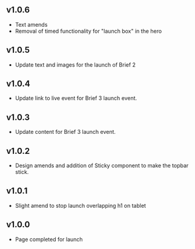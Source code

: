 ## v1.0.6

- Text amends
- Removal of timed functionality for "launch box" in the hero

## v1.0.5

- Update text and images for the launch of Brief 2

## v1.0.4
- Update link to live event for Brief 3 launch event.

## v1.0.3
- Update content for Brief 3 launch event.

## v1.0.2

- Design amends and addition of Sticky component to make the topbar stick.
## v1.0.1

- Slight amend to stop launch overlapping h1 on tablet
## v1.0.0

- Page completed for launch